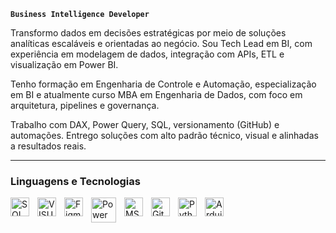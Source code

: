 **`Business Intelligence Developer`**

Transformo dados em decisões estratégicas por meio de soluções analíticas escaláveis e orientadas ao negócio. Sou Tech Lead em BI, com experiência em modelagem de dados, integração com APIs, ETL e visualização em Power BI.

Tenho formação em Engenharia de Controle e Automação, especialização em BI e atualmente curso MBA em Engenharia de Dados, com foco em arquitetura, pipelines e governança.

Trabalho com DAX, Power Query, SQL, versionamento (GitHub) e automações. Entrego soluções com alto padrão técnico, visual e alinhadas a resultados reais.

---

### Linguagens e Tecnologias

<img 
    align="left" 
    alt="SQL SERVER"
    title="SQL" 
    width="30px" 
    style="padding-right: 10px;" 
    src="https://cdn.jsdelivr.net/gh/devicons/devicon@latest/icons/microsoftsqlserver/microsoftsqlserver-original-wordmark.svg"
/>
<img 
    align="left" 
    alt="VISUAL BASIC" 
    title="VISUAL BASIC"
    width="30px" 
    style="padding-right: 10px;" 
    src="https://cdn.jsdelivr.net/gh/devicons/devicon@latest/icons/visualbasic/visualbasic-original.svg" 
/>
<img 
    align="left" 
    alt="Figma" 
    title="Figma"
    width="30px" 
    style="padding-right: 10px;" 
    src="https://cdn.jsdelivr.net/gh/devicons/devicon@latest/icons/figma/figma-original.svg" 
/>
<img 
    align="left" 
    alt="Power Bi"
    title="Power Bi" 
    width="40px" 
    style="padding-right: 10px;" 
    src="https://img.icons8.com/color/48/power-bi.png" alt="power-bi"
/>
<img 
    align="left" 
    alt="MS Access"
    title="MS Access" 
    width="30px" 
    style="padding-right: 10px;" 
    src="https://img.icons8.com/color/48/ms-access.png" alt="ms-access"
/>
<img 
    align="left" 
    alt="Git" 
    title="Git"
    width="30px" 
    style="padding-right: 10px;" 
    src="https://cdn.jsdelivr.net/gh/devicons/devicon@latest/icons/git/git-original.svg" 
/>
<img 
    align="left" 
    alt="Python" 
    title="Python"
    width="30px" 
    style="padding-right: 10px;" 
    src="https://cdn.jsdelivr.net/gh/devicons/devicon@latest/icons/python/python-original.svg" 
/>
<img 
    align="left" 
    alt="Arduino" 
    title="Arduino"
    width="30px" 
    style="padding-right: 10px;" 
    src="https://cdn.jsdelivr.net/gh/devicons/devicon@latest/icons/arduino/arduino-original.svg"
/>

<br/>
<br/>
